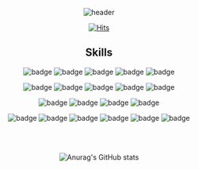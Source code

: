 
<div align = center>

![header](https://capsule-render.vercel.app/api?type=waving&color=auto&text=arinming)

</div>


<div align = center>

[![Hits](https://hits.seeyoufarm.com/api/count/incr/badge.svg?url=https%3A%2F%2Fgithub.com%2Farinming&count_bg=%23000000&title_bg=%23000000&icon=&icon_color=%23E7E7E7&title=today&edge_flat=false)](https://hits.seeyoufarm.com)

## Skills

![badge](https://img.shields.io/badge/-Android-%23F7DF1E?style=flat-square&logo=Android&logoColor=white&color=3DDC84)
![badge](https://img.shields.io/badge/-Jetpack_Compose-%23F7DF1E?style=flat-square&logo=jetpackcompose&logoColor=white&color=4285F4)
![badge](https://img.shields.io/badge/-Flutter-%23F7DF1E?style=flat-square&logo=flutter&logoColor=white&color=02569B)
![badge](https://img.shields.io/badge/-Kotlin-%23F7DF1E?style=flat-square&logo=kotlin&logoColor=white&color=7F52FF)
![badge](https://img.shields.io/badge/-Dart-%23F7DF1E?style=flat-square&logo=dart&logoColor=white&color=0175C2)

![badge](https://img.shields.io/badge/-Spring-%23F7DF1E?style=flat-square&logo=spring&logoColor=white&color=6DB33F)
![badge](https://img.shields.io/badge/-Spring_Boot-%23F7DF1E?style=flat-square&logo=springboot&logoColor=white&color=6DB33F)
![badge](https://img.shields.io/badge/-JWT-%23F7DF1E?style=flat-square&logo=jsonwebtokens&logoColor=white&color=000000)
![badge](https://img.shields.io/badge/-Swagger-%23F7DF1E?style=flat-square&logo=swagger&logoColor=white&color=85EA2D)
![badge](https://img.shields.io/badge/-Amazon_AWS-%23F7DF1E?style=flat-square&logo=amazonaws&logoColor=white&color=232F3E)

![badge](https://img.shields.io/badge/-GitHub-%23F7DF1E?style=flat-square&logo=github&logoColor=white&color=181717)
![badge](https://img.shields.io/badge/-Figma-%23F7DF1E?style=flat-square&logo=figma&logoColor=white&color=F24E1E)
![badge](https://img.shields.io/badge/-Notion-%23F7DF1E?style=flat-square&logo=notion&logoColor=white&color=000000)
![badge](https://img.shields.io/badge/-Slack-%23F7DF1E?style=flat-square&logo=slack&logoColor=white&color=4A154B)

![badge](https://img.shields.io/badge/-Google_Colab-%23F7DF1E?style=flat-square&logo=googlecolab&logoColor=white&color=F9AB00)
![badge](https://img.shields.io/badge/-MySQL-%23F7DF1E?style=flat-square&logo=mysql&logoColor=white&color=4479A1)
![badge](https://img.shields.io/badge/-Python-%23F7DF1E?style=flat-square&logo=Python&logoColor=white&color=3776AB)
![badge](https://img.shields.io/badge/-C-%23F7DF1E?style=flat-square&logo=C&logoColor=white&color=A8B9CC)
![badge](https://img.shields.io/badge/-C++-%23F7DF1E?style=flat-square&logo=cplusplus&logoColor=white&color=00599C)
![badge](https://img.shields.io/badge/-R-%23F7DF1E?style=flat-square&logo=r&logoColor=white&color=276DC3)



<br/>
<br/>

![Anurag's GitHub stats](https://github-readme-stats.vercel.app/api?username=arinming&show_icons=true&theme=apprentice)

<br/>


</div>





